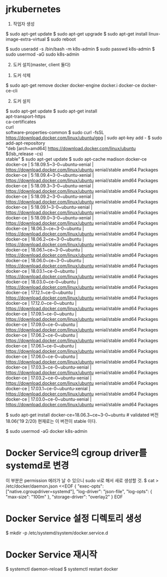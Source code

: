 # jrkubernetes

1. 작업자 생성

$ sudo apt-get update
$ sudo apt-get upgrade
$ sudo apt-get install linux-image-extra-virtual
$ sudo reboot

$ sudo useradd -s /bin/bash -m k8s-admin
$ sudo passwd k8s-admin
$ sudo usermod -aG sudo k8s-admin

2. 도커 설치(master, client 둘다)

1) 도커 삭제

$ sudo apt-get remove docker docker-engine docker.i docker-ce docker-ce-cli

2) 도커 설치 

$ sudo apt-get update
$ sudo apt-get install \
    apt-transport-https \
    ca-certificates \
    curl \
    software-properties-common
$ sudo curl -fsSL https://download.docker.com/linux/ubuntu/gpg | sudo apt-key add -
$ sudo add-apt-repository \
    "deb [arch=amd64] https://download.docker.com/linux/ubuntu \
    $(lsb_release -cs) \
    stable"
$ sudo apt-get update
$ sudo apt-cache madison docker-ce
  docker-ce | 5:18.09.5~3-0~ubuntu-xenial | https://download.docker.com/linux/ubuntu xenial/stable amd64 Packages
 docker-ce | 5:18.09.4~3-0~ubuntu-xenial | https://download.docker.com/linux/ubuntu xenial/stable amd64 Packages
 docker-ce | 5:18.09.3~3-0~ubuntu-xenial | https://download.docker.com/linux/ubuntu xenial/stable amd64 Packages
 docker-ce | 5:18.09.2~3-0~ubuntu-xenial | https://download.docker.com/linux/ubuntu xenial/stable amd64 Packages
 docker-ce | 5:18.09.1~3-0~ubuntu-xenial | https://download.docker.com/linux/ubuntu xenial/stable amd64 Packages
 docker-ce | 5:18.09.0~3-0~ubuntu-xenial | https://download.docker.com/linux/ubuntu xenial/stable amd64 Packages
 docker-ce | 18.06.3~ce~3-0~ubuntu | https://download.docker.com/linux/ubuntu xenial/stable amd64 Packages
 docker-ce | 18.06.2~ce~3-0~ubuntu | https://download.docker.com/linux/ubuntu xenial/stable amd64 Packages
 docker-ce | 18.06.1~ce~3-0~ubuntu | https://download.docker.com/linux/ubuntu xenial/stable amd64 Packages
 docker-ce | 18.06.0~ce~3-0~ubuntu | https://download.docker.com/linux/ubuntu xenial/stable amd64 Packages
 docker-ce | 18.03.1~ce-0~ubuntu | https://download.docker.com/linux/ubuntu xenial/stable amd64 Packages
 docker-ce | 18.03.0~ce-0~ubuntu | https://download.docker.com/linux/ubuntu xenial/stable amd64 Packages
 docker-ce | 17.12.1~ce-0~ubuntu | https://download.docker.com/linux/ubuntu xenial/stable amd64 Packages
 docker-ce | 17.12.0~ce-0~ubuntu | https://download.docker.com/linux/ubuntu xenial/stable amd64 Packages
 docker-ce | 17.09.1~ce-0~ubuntu | https://download.docker.com/linux/ubuntu xenial/stable amd64 Packages
 docker-ce | 17.09.0~ce-0~ubuntu | https://download.docker.com/linux/ubuntu xenial/stable amd64 Packages
 docker-ce | 17.06.2~ce-0~ubuntu | https://download.docker.com/linux/ubuntu xenial/stable amd64 Packages
 docker-ce | 17.06.1~ce-0~ubuntu | https://download.docker.com/linux/ubuntu xenial/stable amd64 Packages
 docker-ce | 17.06.0~ce-0~ubuntu | https://download.docker.com/linux/ubuntu xenial/stable amd64 Packages
 docker-ce | 17.03.3~ce-0~ubuntu-xenial | https://download.docker.com/linux/ubuntu xenial/stable amd64 Packages
 docker-ce | 17.03.2~ce-0~ubuntu-xenial | https://download.docker.com/linux/ubuntu xenial/stable amd64 Packages
 docker-ce | 17.03.1~ce-0~ubuntu-xenial | https://download.docker.com/linux/ubuntu xenial/stable amd64 Packages
 docker-ce | 17.03.0~ce-0~ubuntu-xenial | https://download.docker.com/linux/ubuntu xenial/stable amd64 Packages

$ sudo apt-get install docker-ce=18.06.3~ce~3-0~ubuntu # validated 버전 18.06('19 2/20)
현재로는 이 버전이 stable 이다.

$ sudo usermod -aG docker k8s-admin
# Docker Service의 cgroup driver를 systemd로 변경
  이 부분은 permission 에러가 날 수 있으니 sudo vi로 해서 새로 생성할 것.
$ cat > /etc/docker/daemon.json <<EOF
{
  "exec-opts": ["native.cgroupdriver=systemd"],
  "log-driver": "json-file",
  "log-opts": {
    "max-size": "100m"
  },
  "storage-driver": "overlay2"
}
EOF
# Docker Service 설정 디렉토리 생성
$ mkdir -p /etc/systemd/system/docker.service.d
# Docker Service 재시작
$ systemctl daemon-reload
$ systemctl restart docker
